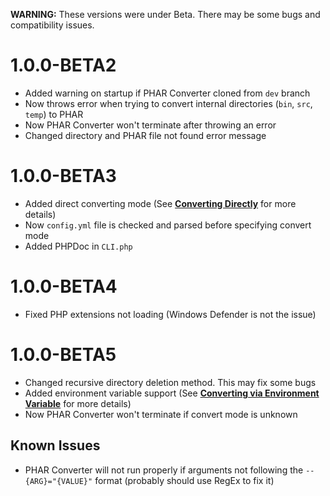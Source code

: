 **WARNING:** These versions were under Beta. There may be some bugs and compatibility issues.

# 1.0.0-BETA2

- Added warning on startup if PHAR Converter cloned from `dev` branch
- Now throws error when trying to convert internal directories (`bin`, `src`, `temp`) to PHAR
- Now PHAR Converter won't terminate after throwing an error
- Changed directory and PHAR file not found error message

# 1.0.0-BETA3

- Added direct converting mode (See [**Converting Directly**](https://github.com/KygekTeam/PHAR-Converter/tree/main#converting-directly) for more details)
- Now `config.yml` file is checked and parsed before specifying convert mode
- Added PHPDoc in `CLI.php`

# 1.0.0-BETA4

- Fixed PHP extensions not loading (Windows Defender is not the issue)

# 1.0.0-BETA5

- Changed recursive directory deletion method. This may fix some bugs
- Added environment variable support (See [**Converting via Environment Variable**](https://github.com/KygekTeam/PHAR-Converter/tree/main#converting-via-environment-variable) for more details)
- Now PHAR Converter won't terminate if convert mode is unknown

## Known Issues

- PHAR Converter will not run properly if arguments not following the `--{ARG}="{VALUE}"` format (probably should use RegEx to fix it)
